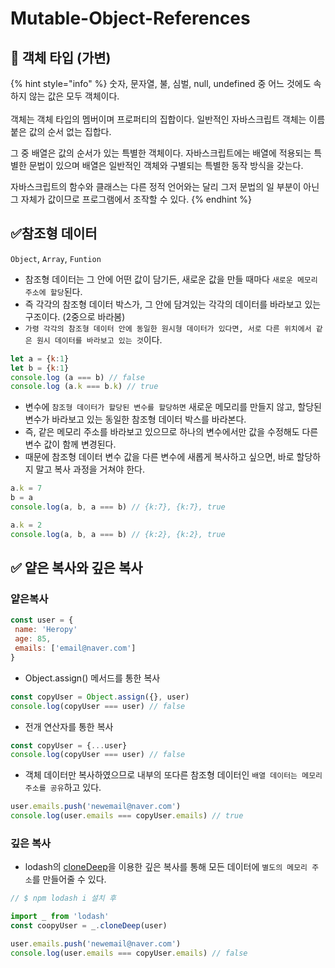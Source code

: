 # Mutable-Object-References

## 🐇 객체 타입 (가변)

{% hint style="info" %}
숫자, 문자열, 불, 심벌, null, undefined 중 어느 것에도 속하지 않는 값은 모두 객체이다.\
\
객체는 객체 타입의 멤버이며 프로퍼티의 집합이다. 일반적인 자바스크립트 객체는 이름 붙은 값의 순서 없는 집합다.

그 중 배열은 값의 순서가 있는 특별한 객체이다. 자바스크립트에는 배열에 적용되는 특별한 문법이 있으며 배열은 일반적인 객체와 구별되는 특별한 동작 방식을 갖는다.

자바스크립트의 함수와 클래스는 다른 정적 언어와는 달리 그저 문법의 일 부분이 아닌 그 자체가 값이므로 프로그램에서 조작할 수 있다.
{% endhint %}

## ✅참조형 데이터

`Object`, `Array`, `Funtion`

* 참조형 데이터는 그 안에 어떤 값이 담기든, 새로운 값을 만들 때마다 `새로운 메모리 주소에 할당`된다.
* 즉 각각의 참조형 데이터 박스가, 그 안에 담겨있는 각각의 데이터를 바라보고 있는 구조이다. (2중으로 바라봄)
* `가령 각각의 참조형 데이터 안에 동일한 원시형 데이터가 있다면, 서로 다른 위치에서 같은 원시 데이터를 바라보고 있는 것`이다.

```js
let a = {k:1}
let b = {k:1}
console.log (a === b) // false
console.log (a.k === b.k) // true
```

* 변수에 `참조형 데이터가 할당된 변수를 할당하면` 새로운 메모리를 만들지 않고, 할당된 변수가 바라보고 있는 동일한 참조형 데이터 박스를 바라본다.
* 즉, 같은 메모리 주소를 바라보고 있으므로 하나의 변수에서만 값을 수정해도 다른 변수 값이 함께 변경된다.
* 때문에 참조형 데이터 변수 값을 다른 변수에 새롭게 복사하고 싶으면, 바로 할당하지 말고 복사 과정을 거쳐야 한다.

```js
a.k = 7
b = a
console.log(a, b, a === b) // {k:7}, {k:7}, true

a.k = 2
console.log(a, b, a === b) // {k:2}, {k:2}, true
```



## ✅ 얕은 복사와 깊은 복사

### 얕은복사

```js
const user = {
 name: 'Heropy'
 age: 85,
 emails: ['email@naver.com']
}
```

* Object.assign() 메서드를 통한 복사

```js
const copyUser = Object.assign({}, user)
console.log(copyUser === user) // false
```

* 전개 연산자를 통한 복사

```js
const copyUser = {...user}
console.log(copyUser === user) // false
```

* 객체 데이터만 복사하였으므로 내부의 또다른 참조형 데이터인 `배열 데이터는 메모리 주소를 공유`하고 있다.

```js
user.emails.push('newemail@naver.com')
console.log(user.emails === copyUser.emails) // true
```

### 깊은 복사

* lodash의 [cloneDeep](https://lodash.com/docs/4.17.15#cloneDeep)을 이용한 깊은 복사를 통해 모든 데이터에 `별도의 메모리 주소`를 만들어줄 수 있다.

```js
// $ npm lodash i 설치 후

import _ from 'lodash'
const coopyUser = _.cloneDeep(user)
```

```js
user.emails.push('newemail@naver.com')
console.log(user.emails === copyUser.emails) // false
```
